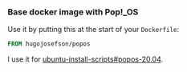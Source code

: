 ### Base docker image with Pop!\_OS

Use it by putting this at the start of your `Dockerfile`:

```Dockerfile
FROM hugojosefson/popos
```

I use it for [ubuntu-install-scripts#popos-20.04](https://github.com/hugojosefson/ubuntu-install-scripts/tree/popos-20.04).

